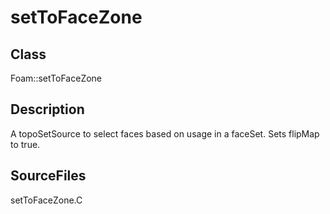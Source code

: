 # setToFaceZone 
## Class
Foam::setToFaceZone

## Description
A topoSetSource to select faces based on usage in a faceSet. Sets flipMap
to true.

## SourceFiles
setToFaceZone.C

